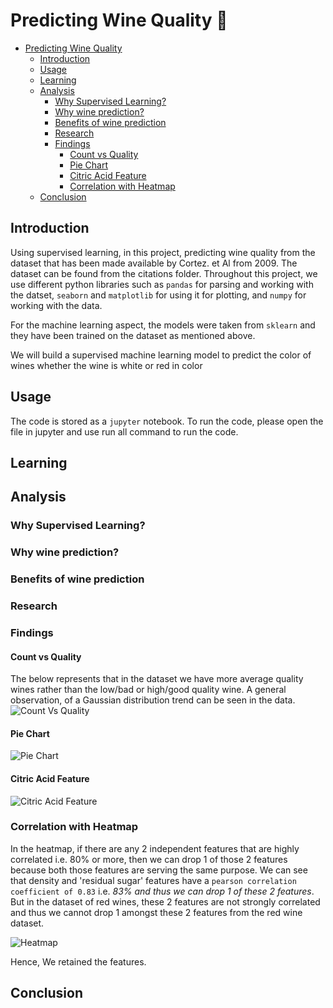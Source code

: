 # Predicting Wine Quality 🍷

- [Predicting Wine Quality](#predicting-wine-quality)
  - [Introduction](#introduction)
  - [Usage](#usage)
  - [Learning](#learning)
  - [Analysis](#analysis)
    - [Why Supervised Learning?](#why-supervised-learning)
    - [Why wine prediction?](#why-wine-prediction)
    - [Benefits of wine prediction](#benefits-of-wine-prediction)
    - [Research](#research)
    - [Findings](#findings)
      - [Count vs Quality](#count-vs-quality)
      - [Pie Chart](#pie-chart)
      - [Citric Acid Feature](#citric-acid-feature)
      - [Correlation with Heatmap](#correlation-with-heatmap)
  - [Conclusion](#conclusion)

## Introduction

Using supervised learning, in this project, predicting wine quality from the dataset that has been made available by Cortez. et Al from 2009. The dataset can be found from the citations
folder. Throughout this project, we use different python libraries such as `pandas` for parsing and working with the datset, `seaborn` and `matplotlib` for using it for plotting, and
`numpy` for working with the data. 

For the machine learning aspect, the models were taken from `sklearn` and they have been trained on the dataset as mentioned above.

We will build a supervised machine learning model to predict the color of wines whether the wine is white or red in color

## Usage

The code is stored as a `jupyter` notebook. To run the code, please open the file in jupyter and use run all command to run the code.

## Learning

## Analysis

### Why Supervised Learning?

### Why wine prediction?

### Benefits of wine prediction

### Research

### Findings

#### Count vs Quality
The below represents that in the dataset we have more average quality wines rather than the low/bad or high/good quality wine. A general observation, of a Gaussian distribution trend can be seen in the data.
![Count Vs Quality](https://github.com/nipun1992/Predicting-Wine-Quality/blob/main/pics/count%20vs%20quality.png)

#### Pie Chart
![Pie Chart](https://github.com/nipun1992/Predicting-Wine-Quality/blob/main/pics/Pie%20Chart.png)


#### Citric Acid Feature
![Citric Acid Feature](https://github.com/nipun1992/Predicting-Wine-Quality/blob/main/pics/citric_acid.png)



### Correlation with Heatmap

In the heatmap, if there are any 2 independent features that are highly correlated i.e. 80% or more, then we can drop 1 of those 2 features because both those features are serving the same purpose. We can see that density and 'residual sugar' features have a `pearson correlation coefficient of 0.83` i.e. *83% and thus we can drop 1 of these 2 features*. But in the dataset of red wines, these 2 features are not strongly correlated and thus we cannot drop 1 amongst these 2 features from the red wine dataset.

![Heatmap](https://github.com/nipun1992/Predicting-Wine-Quality/blob/main/pics/heatmap.png)


Hence, We retained the features.

## Conclusion

